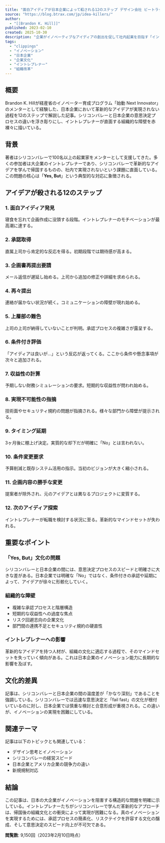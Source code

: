 ```yaml
---
title: "面白アイディアが日本企業によって殺される12のステップ デザイン会社 ビートラックス: ブログ"
source: "https://blog.btrax.com/jp/idea-killers/"
author:
  - "[[Brandon K. Hill]]"
published: 2023-02-10
created: 2025-10-30
description: "企業がイノベーティブなアイディアの創出を促して社内起業を目指す「イントレプレナー」。始動プログラムでイントレプレナーのメンターを務めるBrandonは、実は面白いアイディアがあっても社内で無しになってしまうケースを多々見てきたと言います。今回はそんな面白アイディアが社内で「殺されてしまう」過程を赤裸々に解説します。"
tags:
  - "clippings"
  - "イノベーション"
  - "日本企業"
  - "企業文化"
  - "イントレプレナー"
  - "組織改革"
---
```


## 概要

Brandon K. Hillが経産省のイノベーター育成プログラム「始動 Next Innovator」のメンターとして経験した、日本企業において革新的なアイデアが実現されない過程を12のステップで解説した記事。シリコンバレーと日本企業の意思決定プロセスの違いを浮き彫りにし、イントレプレナーが直面する組織的な障壁を赤裸々に描いている。

## 背景

著者はシリコンバレーで100名以上の起業家をメンターとして支援してきた。多くの参加者は大企業のイントレプレナーであり、シリコンバレーで革新的なアイデアを学んで帰国するものの、社内で実現されないという課題に直面している。この問題の核心は「**Yes, But**」という典型的な対応に象徴される。

## アイデアが殺される12のステップ

### 1. 面白アイディア発見

寝食を忘れて企画作成に没頭する段階。イントレプレナーのモチベーションが最高潮に達する。

### 2. 承認取得

直属上司から肯定的な反応を得る。初期段階では期待感が高まる。

### 3. 企画書再提出要請

メール返信が遅延し始める。上司から追加の修正や詳細を求められる。

### 4. 再々提出

連絡が届かない状況が続く。コミュニケーションの障壁が現れ始める。

### 5. 上層部の難色

上司の上司が納得していないことが判明。承認プロセスの複雑さが露呈する。

### 6. 条件付き評価

「アイディアは良いが...」という反応が返ってくる。ここから条件や懸念事項が次々と追加される。

### 7. 収益性の計算

予期しない財務シミュレーションの要求。短期的な収益性が問われ始める。

### 8. 実現不可能性の指摘

技術面やセキュリティ規約の問題が指摘される。様々な部門から障壁が提示される。

### 9. タイミング延期

3ヶ月後に棚上げ決定。実質的な却下だが明確に「No」とは言われない。

### 10. 条件変更要求

予算削減と既存システム活用の指示。当初のビジョンが大きく縮小される。

### 11. 企画内容の勝手な変更

提案者が除外され、元のアイデアとは異なるプロジェクトに変質する。

### 12. 次のアイディア探索

イントレプレナーが転職を検討する状況に至る。革新的なマインドセットが失われる。

## 重要なポイント

### 「Yes, But」文化の問題

シリコンバレーと日本企業の間には、意思決定プロセスのスピードと明確さに大きな差がある。日本企業では明確な「No」ではなく、条件付きの承認や延期によって、アイデアが徐々に形骸化していく。

### 組織的な障壁

- 複雑な承認プロセスと階層構造
- 短期的な収益性への過度な焦点
- リスク回避志向の企業文化
- 部門間の連携不足とセキュリティ規約の硬直性

### イントレプレナーへの影響

革新的なアイデアを持つ人材が、組織の文化に適応する過程で、そのマインドセットを失っていく傾向がある。これは日本企業のイノベーション能力に長期的な影響を及ぼす。

## 文化的差異

記事は、シリコンバレーと日本企業の間の温度差が「かなり深刻」であることを強調している。シリコンバレーでは迅速な意思決定と「fail fast」の文化が根付いているのに対し、日本企業では慎重な検討と合意形成が重視される。この違いが、イノベーションの実現を困難にしている。

## 関連テーマ

記事は以下のトピックとも関連している：

- デザイン思考とイノベーション
- シリコンバレーの経営スピード
- 日本企業とアメリカ企業の競争力の違い
- 新規規制対応

## 結論

この記事は、日本の大企業がイノベーションを阻害する構造的な問題を明確に示している。イントレプレナーたちがシリコンバレーで学んだ革新的なアプローチは、帰国後の組織文化との衝突によって実現が困難になる。真のイノベーションを実現するためには、承認プロセスの簡素化、リスクテイクを許容する文化の醸成、そして意思決定のスピード向上が不可欠である。

**閲覧数**: 9,150回（2023年2月10日時点）
